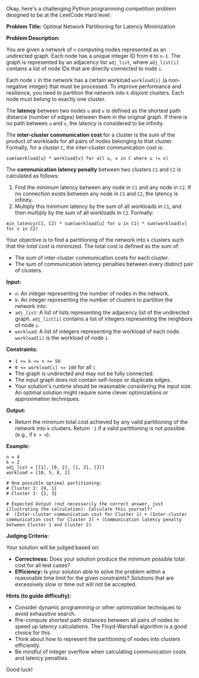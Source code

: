 Okay, here's a challenging Python programming competition problem designed to be at the LeetCode Hard level:

**Problem Title:** Optimal Network Partitioning for Latency Minimization

**Problem Description:**

You are given a network of `n` computing nodes represented as an undirected graph. Each node has a unique integer ID from `0` to `n-1`. The graph is represented by an adjacency list `adj_list`, where `adj_list[i]` contains a list of node IDs that are directly connected to node `i`.

Each node `i` in the network has a certain workload `workload[i]` (a non-negative integer) that must be processed.  To improve performance and resilience, you need to partition the network into `k` disjoint clusters. Each node must belong to exactly one cluster.

The **latency** between two nodes `u` and `v` is defined as the shortest path distance (number of edges) between them in the original graph. If there is no path between `u` and `v`, the latency is considered to be infinity.

The **inter-cluster communication cost** for a cluster is the sum of the product of workloads for all pairs of nodes belonging to that cluster.  Formally, for a cluster `C`, the inter-cluster communication cost is:

`sum(workload[u] * workload[v] for all u, v in C where u != v)`

The **communication latency penalty** between two clusters `C1` and `C2` is calculated as follows:

1.  Find the *minimum* latency between any node in `C1` and any node in `C2`. If no connection exists between any node in `C1` and `C2`, the latency is infinity.
2.  Multiply this minimum latency by the sum of all workloads in `C1`, and then multiply by the sum of all workloads in `C2`. Formally:

`min_latency(C1, C2) * sum(workload[u] for u in C1) * sum(workload[v] for v in C2)`

Your objective is to find a partitioning of the network into `k` clusters such that the *total cost* is minimized. The total cost is defined as the sum of:

*   The sum of inter-cluster communication costs for each cluster.
*   The sum of communication latency penalties between every distinct pair of clusters.

**Input:**

*   `n`: An integer representing the number of nodes in the network.
*   `k`: An integer representing the number of clusters to partition the network into.
*   `adj_list`: A list of lists representing the adjacency list of the undirected graph. `adj_list[i]` contains a list of integers representing the neighbors of node `i`.
*   `workload`: A list of integers representing the workload of each node. `workload[i]` is the workload of node `i`.

**Constraints:**

*   `1 <= k <= n <= 50`
*   `0 <= workload[i] <= 100` for all `i`
*   The graph is undirected and may not be fully connected.
*   The input graph does not contain self-loops or duplicate edges.
*   Your solution's runtime should be reasonable considering the input size. An optimal solution might require some clever optimizations or approximation techniques.

**Output:**

*   Return the minimum total cost achieved by any valid partitioning of the network into `k` clusters.  Return `-1` if a valid partitioning is not possible (e.g., if `k > n`).

**Example:**

```
n = 4
k = 2
adj_list = [[1], [0, 2], [1, 3], [2]]
workload = [10, 5, 8, 2]

# One possible optimal partitioning:
# Cluster 1: {0, 1}
# Cluster 2: {2, 3}

# Expected Output (not necessarily the correct answer, just illustrating the calculation): Calculate this yourself!
#  (Inter-cluster communication cost for Cluster 1) + (Inter-cluster communication cost for Cluster 2) + (Communication latency penalty between Cluster 1 and Cluster 2)
```

**Judging Criteria:**

Your solution will be judged based on:

*   **Correctness:**  Does your solution produce the minimum possible total cost for all test cases?
*   **Efficiency:**  Is your solution able to solve the problem within a reasonable time limit for the given constraints? Solutions that are excessively slow or time out will not be accepted.

**Hints (to guide difficulty):**

*   Consider dynamic programming or other optimization techniques to avoid exhaustive search.
*   Pre-compute shortest path distances between all pairs of nodes to speed up latency calculations. The Floyd-Warshall algorithm is a good choice for this.
*   Think about how to represent the partitioning of nodes into clusters efficiently.
*   Be mindful of integer overflow when calculating communication costs and latency penalties.

Good luck!
